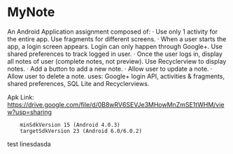 # MyNote

An Android Application assignment
composed of:
·  Use only 1 activity for the entire app. Use fragments for different screens.
·  When a user starts the app, a login screen appears. Login can only happen through Google+. Use shared preferences to track logged in user.
·  Once the user logs in, display all notes of user (complete notes, not preview). Use Recyclerview to display notes.
·  Add a button to add a new note.
·  Allow user to update a note. 
·  Allow user to delete a note.
uses:
Google+ login API, activities & fragments, shared preferences, SQL Lite and Recyclerviews.

Apk Link:
https://drive.google.com/file/d/0B8wRV6SEVJe3MHowMnZmSE1tWHM/view?usp=sharing

        minSdkVersion 15 (Android 4.0.3)
       	targetSdkVersion 23 (Android 6.0/6.0.2)
       	
test linesdasda